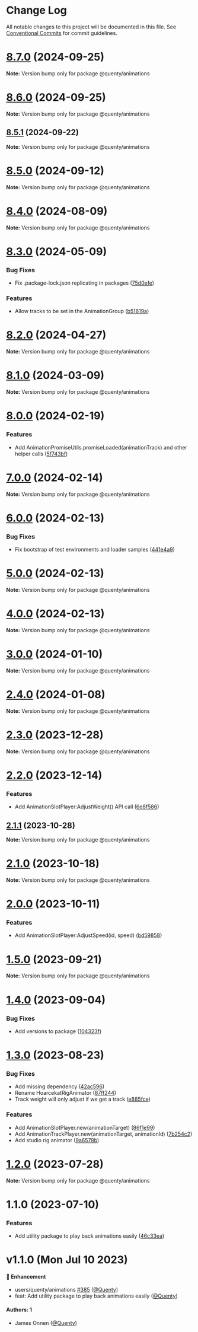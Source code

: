 # Change Log

All notable changes to this project will be documented in this file.
See [Conventional Commits](https://conventionalcommits.org) for commit guidelines.

# [8.7.0](https://github.com/Quenty/NevermoreEngine/compare/@quenty/animations@8.6.0...@quenty/animations@8.7.0) (2024-09-25)

**Note:** Version bump only for package @quenty/animations





# [8.6.0](https://github.com/Quenty/NevermoreEngine/compare/@quenty/animations@8.5.1...@quenty/animations@8.6.0) (2024-09-25)

**Note:** Version bump only for package @quenty/animations





## [8.5.1](https://github.com/Quenty/NevermoreEngine/compare/@quenty/animations@8.5.0...@quenty/animations@8.5.1) (2024-09-22)

**Note:** Version bump only for package @quenty/animations





# [8.5.0](https://github.com/Quenty/NevermoreEngine/compare/@quenty/animations@8.4.0...@quenty/animations@8.5.0) (2024-09-12)

**Note:** Version bump only for package @quenty/animations





# [8.4.0](https://github.com/Quenty/NevermoreEngine/compare/@quenty/animations@8.3.0...@quenty/animations@8.4.0) (2024-08-09)

**Note:** Version bump only for package @quenty/animations





# [8.3.0](https://github.com/Quenty/NevermoreEngine/compare/@quenty/animations@8.2.0...@quenty/animations@8.3.0) (2024-05-09)


### Bug Fixes

* Fix .package-lock.json replicating in packages ([75d0efe](https://github.com/Quenty/NevermoreEngine/commit/75d0efeef239f221d93352af71a5b3e930ec23c5))


### Features

* Allow tracks to be set in the AnimationGroup ([b51619a](https://github.com/Quenty/NevermoreEngine/commit/b51619add82097b5bc7449a21a9fd202374cd7bb))





# [8.2.0](https://github.com/Quenty/NevermoreEngine/compare/@quenty/animations@8.1.0...@quenty/animations@8.2.0) (2024-04-27)

**Note:** Version bump only for package @quenty/animations





# [8.1.0](https://github.com/Quenty/NevermoreEngine/compare/@quenty/animations@8.0.0...@quenty/animations@8.1.0) (2024-03-09)

**Note:** Version bump only for package @quenty/animations





# [8.0.0](https://github.com/Quenty/NevermoreEngine/compare/@quenty/animations@7.0.0...@quenty/animations@8.0.0) (2024-02-19)


### Features

* Add AnimationPromiseUtils.promiseLoaded(animationTrack) and other helper calls ([5f743bf](https://github.com/Quenty/NevermoreEngine/commit/5f743bf3bc877af91fb91074aa7d4b03d29a09c4))





# [7.0.0](https://github.com/Quenty/NevermoreEngine/compare/@quenty/animations@6.0.0...@quenty/animations@7.0.0) (2024-02-14)

**Note:** Version bump only for package @quenty/animations





# [6.0.0](https://github.com/Quenty/NevermoreEngine/compare/@quenty/animations@5.0.0...@quenty/animations@6.0.0) (2024-02-13)


### Bug Fixes

* Fix bootstrap of test environments and loader samples ([441e4a9](https://github.com/Quenty/NevermoreEngine/commit/441e4a90d19fcc203da2fdedc08e532c20d52f99))





# [5.0.0](https://github.com/Quenty/NevermoreEngine/compare/@quenty/animations@4.0.0...@quenty/animations@5.0.0) (2024-02-13)

**Note:** Version bump only for package @quenty/animations





# [4.0.0](https://github.com/Quenty/NevermoreEngine/compare/@quenty/animations@3.0.0...@quenty/animations@4.0.0) (2024-02-13)

**Note:** Version bump only for package @quenty/animations





# [3.0.0](https://github.com/Quenty/NevermoreEngine/compare/@quenty/animations@2.4.0...@quenty/animations@3.0.0) (2024-01-10)

**Note:** Version bump only for package @quenty/animations





# [2.4.0](https://github.com/Quenty/NevermoreEngine/compare/@quenty/animations@2.3.0...@quenty/animations@2.4.0) (2024-01-08)

**Note:** Version bump only for package @quenty/animations





# [2.3.0](https://github.com/Quenty/NevermoreEngine/compare/@quenty/animations@2.2.0...@quenty/animations@2.3.0) (2023-12-28)

**Note:** Version bump only for package @quenty/animations





# [2.2.0](https://github.com/Quenty/NevermoreEngine/compare/@quenty/animations@2.1.1...@quenty/animations@2.2.0) (2023-12-14)


### Features

* Add AnimationSlotPlayer:AdjustWeight() API call ([6e8f586](https://github.com/Quenty/NevermoreEngine/commit/6e8f586afb65303920a78b762d9bc519b30c0ffd))





## [2.1.1](https://github.com/Quenty/NevermoreEngine/compare/@quenty/animations@2.1.0...@quenty/animations@2.1.1) (2023-10-28)

**Note:** Version bump only for package @quenty/animations





# [2.1.0](https://github.com/Quenty/NevermoreEngine/compare/@quenty/animations@2.0.0...@quenty/animations@2.1.0) (2023-10-18)

**Note:** Version bump only for package @quenty/animations





# [2.0.0](https://github.com/Quenty/NevermoreEngine/compare/@quenty/animations@1.5.0...@quenty/animations@2.0.0) (2023-10-11)


### Features

* Add AnimationSlotPlayer:AdjustSpeed(id, speed) ([bd59858](https://github.com/Quenty/NevermoreEngine/commit/bd598582df448591a71996b6198ac3ba40f03404))





# [1.5.0](https://github.com/Quenty/NevermoreEngine/compare/@quenty/animations@1.4.0...@quenty/animations@1.5.0) (2023-09-21)

**Note:** Version bump only for package @quenty/animations





# [1.4.0](https://github.com/Quenty/NevermoreEngine/compare/@quenty/animations@1.3.0...@quenty/animations@1.4.0) (2023-09-04)


### Bug Fixes

* Add versions to package ([104323f](https://github.com/Quenty/NevermoreEngine/commit/104323fb7f53b866282b2cdef9bf8a849cfb308c))





# [1.3.0](https://github.com/Quenty/NevermoreEngine/compare/@quenty/animations@1.2.0...@quenty/animations@1.3.0) (2023-08-23)


### Bug Fixes

* Add missing dependency ([42ac596](https://github.com/Quenty/NevermoreEngine/commit/42ac5964e2154311070278732bf61b2b6b6982ce))
* Rename HoarcekatRigAnimator ([87ff244](https://github.com/Quenty/NevermoreEngine/commit/87ff244c1ef964a496fd71c08e9a4f3fb195a2b7))
* Track weight will only adjust if we get a track ([e885fce](https://github.com/Quenty/NevermoreEngine/commit/e885fced59555520dce0ed0a21f95157ba45f14d))


### Features

* Add AnimationSlotPlayer.new(animationTarget) ([86f1e99](https://github.com/Quenty/NevermoreEngine/commit/86f1e9989d4c52b136078a9c4c34c205e2e88549))
* Add AnimationTrackPlayer.new(animationTarget, animationId) ([7b254c2](https://github.com/Quenty/NevermoreEngine/commit/7b254c2870b8ed930c33081df84944925702d10a))
* Add studio rig animator ([9a6578b](https://github.com/Quenty/NevermoreEngine/commit/9a6578bfd712728b179ce40096f1ee7c581c112f))





# [1.2.0](https://github.com/Quenty/NevermoreEngine/compare/@quenty/animations@1.1.0...@quenty/animations@1.2.0) (2023-07-28)

**Note:** Version bump only for package @quenty/animations





# 1.1.0 (2023-07-10)


### Features

* Add utility package to play back animations easily ([46c33ea](https://github.com/Quenty/NevermoreEngine/commit/46c33ea401987b14ba9c674280e56cd5d4cfe530))





# v1.1.0 (Mon Jul 10 2023)

#### 🚀 Enhancement

- users/quenty/animations [#385](https://github.com/Quenty/NevermoreEngine/pull/385) ([@Quenty](https://github.com/Quenty))
- feat: Add utility package to play back animations easily ([@Quenty](https://github.com/Quenty))

#### Authors: 1

- James Onnen ([@Quenty](https://github.com/Quenty))
